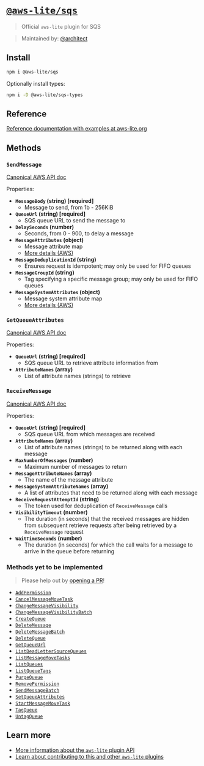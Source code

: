 # [`@aws-lite/sqs`](https://aws-lite.org/services/sqs)

> Official `aws-lite` plugin for SQS

> Maintained by: [@architect](https://github.com/architect)


## Install

```sh
npm i @aws-lite/sqs
```

Optionally install types:

```sh
npm i -D @aws-lite/sqs-types
```


## Reference

[Reference documentation with examples at aws-lite.org](https://aws-lite.org/services/sqs)


## Methods

<!-- ! Do not remove METHOD_DOCS_START / METHOD_DOCS_END ! -->
<!-- METHOD_DOCS_START -->
### `SendMessage`

[Canonical AWS API doc](https://docs.aws.amazon.com/AWSSimpleQueueService/latest/APIReference/API_SendMessage.html)

Properties:
- **`MessageBody` (string) [required]**
  - Message to send, from 1b - 256KiB
- **`QueueUrl` (string) [required]**
  - SQS queue URL to send the message to
- **`DelaySeconds` (number)**
  - Seconds, from 0 - 900, to delay a message
- **`MessageAttributes` (object)**
  - Message attribute map
  - [More details (AWS)](https://docs.aws.amazon.com/AWSSimpleQueueService/latest/APIReference/API_MessageAttributeValue.html)
- **`MessageDeduplicationId` (string)**
  - Ensures request is idempotent; may only be used for FIFO queues
- **`MessageGroupId` (string)**
  - Tag specifying a specific message group; may only be used for FIFO queues
- **`MessageSystemAttributes` (object)**
  - Message system attribute map
  - [More details (AWS)](https://docs.aws.amazon.com/AWSSimpleQueueService/latest/APIReference/API_MessageSystemAttributeValue.html)


### `GetQueueAttributes`

[Canonical AWS API doc](https://docs.aws.amazon.com/AWSSimpleQueueService/latest/APIReference/API_GetQueueAttributes.html)

Properties:
- **`QueueUrl` (string) [required]**
  - SQS queue URL to retrieve attribute information from
- **`AttributeNames` (array)**
  - List of attribute names (strings) to retrieve


### `ReceiveMessage`

[Canonical AWS API doc](https://docs.aws.amazon.com/AWSSimpleQueueService/latest/APIReference/API_ReceiveMessage.html)

Properties:
- **`QueueUrl` (string) [required]**
  - SQS queue URL from which messages are received
- **`AttributeNames` (array)**
  - List of attribute names (strings) to be returned along with each message
- **`MaxNumberOfMessages` (number)**
  - Maximum number of messages to return
- **`MessageAttributeNames` (array)**
  - The name of the message attribute
- **`MessageSystemAttributeNames` (array)**
  - A list of attributes that need to be returned along with each message
- **`ReceiveRequestAttemptId` (string)**
  - The token used for deduplication of `ReceiveMessage` calls
- **`VisibilityTimeout` (number)**
  - The duration (in seconds) that the received messages are hidden from subsequent retrieve requests after being retrieved by a `ReceiveMessage` request
- **`WaitTimeSeconds` (number)**
  - The duration (in seconds) for which the call waits for a message to arrive in the queue before returning


### Methods yet to be implemented

> Please help out by [opening a PR](https://github.com/architect/aws-lite#authoring-aws-lite-plugins)!

- [`AddPermission`](https://docs.aws.amazon.com/AWSSimpleQueueService/latest/APIReference/API_AddPermission.html)
- [`CancelMessageMoveTask`](https://docs.aws.amazon.com/AWSSimpleQueueService/latest/APIReference/API_CancelMessageMoveTask.html)
- [`ChangeMessageVisibility`](https://docs.aws.amazon.com/AWSSimpleQueueService/latest/APIReference/API_ChangeMessageVisibility.html)
- [`ChangeMessageVisibilityBatch`](https://docs.aws.amazon.com/AWSSimpleQueueService/latest/APIReference/API_ChangeMessageVisibilityBatch.html)
- [`CreateQueue`](https://docs.aws.amazon.com/AWSSimpleQueueService/latest/APIReference/API_CreateQueue.html)
- [`DeleteMessage`](https://docs.aws.amazon.com/AWSSimpleQueueService/latest/APIReference/API_DeleteMessage.html)
- [`DeleteMessageBatch`](https://docs.aws.amazon.com/AWSSimpleQueueService/latest/APIReference/API_DeleteMessageBatch.html)
- [`DeleteQueue`](https://docs.aws.amazon.com/AWSSimpleQueueService/latest/APIReference/API_DeleteQueue.html)
- [`GetQueueUrl`](https://docs.aws.amazon.com/AWSSimpleQueueService/latest/APIReference/API_GetQueueUrl.html)
- [`ListDeadLetterSourceQueues`](https://docs.aws.amazon.com/AWSSimpleQueueService/latest/APIReference/API_ListDeadLetterSourceQueues.html)
- [`ListMessageMoveTasks`](https://docs.aws.amazon.com/AWSSimpleQueueService/latest/APIReference/API_ListMessageMoveTasks.html)
- [`ListQueues`](https://docs.aws.amazon.com/AWSSimpleQueueService/latest/APIReference/API_ListQueues.html)
- [`ListQueueTags`](https://docs.aws.amazon.com/AWSSimpleQueueService/latest/APIReference/API_ListQueueTags.html)
- [`PurgeQueue`](https://docs.aws.amazon.com/AWSSimpleQueueService/latest/APIReference/API_PurgeQueue.html)
- [`RemovePermission`](https://docs.aws.amazon.com/AWSSimpleQueueService/latest/APIReference/API_RemovePermission.html)
- [`SendMessageBatch`](https://docs.aws.amazon.com/AWSSimpleQueueService/latest/APIReference/API_SendMessageBatch.html)
- [`SetQueueAttributes`](https://docs.aws.amazon.com/AWSSimpleQueueService/latest/APIReference/API_SetQueueAttributes.html)
- [`StartMessageMoveTask`](https://docs.aws.amazon.com/AWSSimpleQueueService/latest/APIReference/API_StartMessageMoveTask.html)
- [`TagQueue`](https://docs.aws.amazon.com/AWSSimpleQueueService/latest/APIReference/API_TagQueue.html)
- [`UntagQueue`](https://docs.aws.amazon.com/AWSSimpleQueueService/latest/APIReference/API_UntagQueue.html)
<!-- METHOD_DOCS_END -->


## Learn more

- [More information about the `aws-lite` plugin API](https://aws-lite.org/plugin-api)
- [Learn about contributing to this and other `aws-lite` plugins](https://aws-lite.org/contributing)

